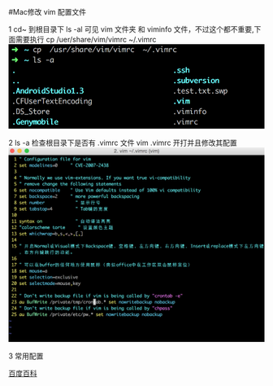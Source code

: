 #Mac修改 vim 配置文件

1 cd~ 到根目录下 ls -al 可见 vim 文件夹 和 viminfo 文件，不过这个都不重要,下面需要执行 cp /uer/share/vim/vimrc ~/.vimrc  <br>
![image](https://github.com/13120241790/ProgrameLife/blob/master/Image/vim1.png)<br>

2 ls -a 检查根目录下是否有 .vimrc 文件 vim .vimrc 开打并且修改其配置<br>
![image](https://github.com/13120241790/ProgrameLife/blob/master/Image/vim2.png)<br>

3 常用配置

[百度百科](http://baike.baidu.com/link?url=GeD0vCTCba95P_Eh1KulwBVYBCNLcUq007r9_d69FzkE7qKL6obyZxEsEOKaU01FKbwRytKetak3lR3nV72H_a)
